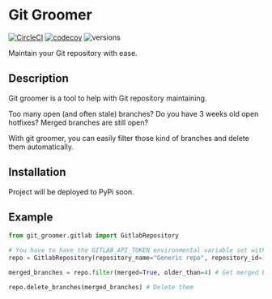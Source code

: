 # Git Groomer
[![CircleCI](https://circleci.com/gh/JavierLuna/git-groomer.svg?style=svg)](https://circleci.com/gh/JavierLuna/git-groomer)
[![codecov](https://codecov.io/gh/JavierLuna/git-groomer/branch/master/graph/badge.svg)](https://codecov.io/gh/JavierLuna/git-groomer)
![versions](https://img.shields.io/badge/Python-3.6%2C%203.7-brightgreen.svg)

Maintain your Git repository with ease.

## Description

Git groomer is a tool to help with Git repository maintaining.

Too many open (and often stale) branches?
Do you have 3 weeks old open hotfixes?
Merged branches are still open?

With git groomer, you can easily filter those kind of branches and delete them automatically.


## Installation

Project will be deployed to PyPi soon.

## Example
````python
from git_groomer.gitlab import GitlabRepository

# You have to have the GITLAB_API_TOKEN environmental variable set with your Gitlab API token.
repo = GitlabRepository(repository_name="Generic repo", repository_id=1234)

merged_branches = repo.filter(merged=True, older_than=4) # Get merged branches, older than 4 days

repo.delete_branches(merged_branches) # Delete them

````